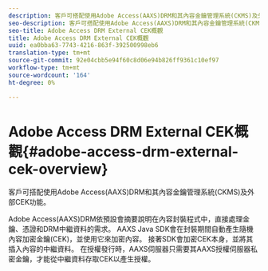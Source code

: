 ```yaml
---
description: 客戶可搭配使用Adobe Access(AAXS)DRM和其內容金鑰管理系統(CKMS)及外部CEK功能。
seo-description: 客戶可搭配使用Adobe Access(AAXS)DRM和其內容金鑰管理系統(CKMS)及外部CEK功能。
seo-title: Adobe Access DRM External CEK概觀
title: Adobe Access DRM External CEK概觀
uuid: ea0bba63-7743-4216-863f-392500998eb6
translation-type: tm+mt
source-git-commit: 92e04cbb5e94f60c8d06e94b826ff9361c10ef97
workflow-type: tm+mt
source-wordcount: '164'
ht-degree: 0%

---
```



# Adobe Access DRM External CEK概觀{#adobe-access-drm-external-cek-overview}

客戶可搭配使用Adobe Access(AAXS)DRM和其內容金鑰管理系統(CKMS)及外部CEK功能。

Adobe Access(AAXS)DRM依預設會摘要說明在內容封裝程式中，直接處理金鑰、憑證和DRM中繼資料的需求。 AAXS Java SDK會在封裝期間自動產生隨機內容加密金鑰(CEK)，並使用它來加密內容。 接著SDK會加密CEK本身，並將其插入內容的中繼資料。 在授權發行時，AAXS伺服器只需要其AAXS授權伺服器私密金鑰，才能從中繼資料存取CEK以產生授權。
